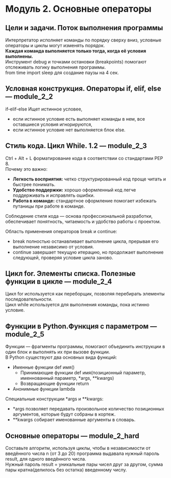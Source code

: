 # Модуль 2. Основные операторы  

## Цели и задачи. Поток выполнения программы  
Интерпретатор исполняет команды по порядку сверху вниз, условные операторы и циклы могут изменять порядок.  
**Каждая команда выполняется только тогда, когда её условия выполнены.**  
Инструмент debug и точками остановки (breakpoints) помогают отслеживать логику выполнения программы.  
from time import sleep для создание паузы на 4 сек.

## Условная конструкция. Операторы if, elif, else — module_2_2  
if-elif-else Ищет истинное условее,  
- если истинное условие есть выполняет команды в нем, все оставшиеся условия игнорируются,  
- если истинное условие нет выполняется блок else.  

## Стиль кода. Цикл While. 1.2 — module_2_3  
Ctrl + Alt + L форматирование кода в соответствии со стандартами PEP 8.  
Почему это важно:  
- **Легкость восприятия:** четко структурированный код проще читать и быстрее понимать.  
- **Удобство поддержки:** хорошо оформленный код легче поддерживать и исправлять ошибки.  
- **Работа в команде:** стандартное оформление помогает избежать путаницы при работе в команде.  
  
Соблюдение стиля кода — основа профессиональной разработки, обеспечивает понятность, читаемость и удобство работы с проектом.
  
Область применения операторов break и continue:
- break полностью останавливает выполнение цикла, прерывая его выполнение независимо от условия.  
- continue завершает текущую итерацию, но продолжает выполнение следующей, проверяя условие цикла заново.  

## Цикл for. Элементы списка. Полезные функции в цикле — module_2_4  
Цикл for используется как переборщик, позволяя перебирать элементы последовательности.  
Цикл while используется для выполнения команды, пока истинно условие.  

## Функции в Python.Функция с параметром — module_2_5  
Функции — фрагменты программы, помогают объединить инструкции в один блок и выполнять их при вызове функции.  
В Python существуют два основных вида функций:  
- Именные функции def имя()
  - Принимающие функции def имя(позиционный параметр, именнованный параметр, *args, **kwargs)
  - Возвращающие функции return
- Анонимные функции lambda  
  
Специальные конструкции *args и **kwargs:  
- *args позволяет передавать произвольное количество позиционных аргументов, которые будут собраны в кортеж.  
- **kwargs собирает именованные аргументы в словарь.  

## Основные операторы — module_2_hard  
Составьте алгоритм, используя циклы, чтобы в независимости от введённого числа n (от 3 до 20) программа выдавала нужный пароль result, для одного введённого числа.  
Нужный пароль result = уникальные пары чисел друг за другом, сумма пары кратна(делилось без остатка) введенному числу.  
